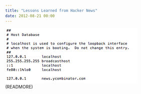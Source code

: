 ```yaml
---
title: "Lessons Learned from Hacker News"
date: 2012-08-21 00:00
---
```


 ![](/img/import/blog/lessons-learned-from-hacker-news/2395E80F7BFE4A6EA989518CD3683073.png)(READMORE)
